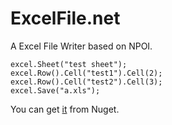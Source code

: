 ExcelFile.net
=============

A Excel File Writer based on NPOI.

    excel.Sheet("test sheet");
    excel.Row().Cell("test1").Cell(2);
    excel.Row().Cell("test2").Cell(3);
    excel.Save("a.xls");

You can get [it](https://www.nuget.org/packages/ExcelFile.net) from Nuget.